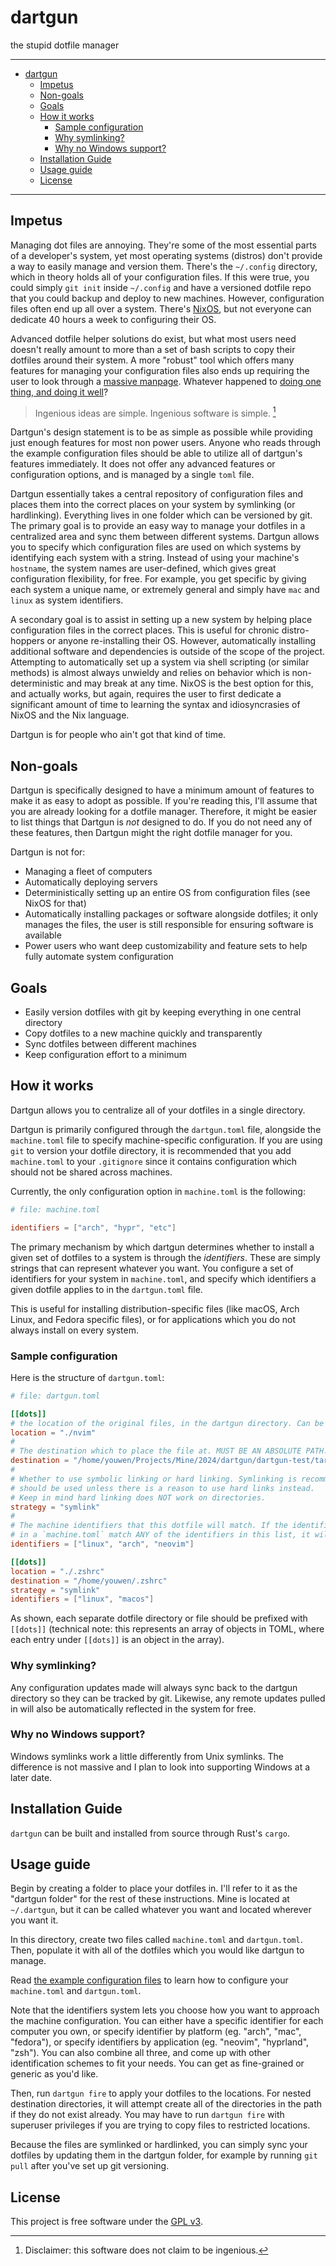 # dartgun

the stupid dotfile manager

---

<!--toc:start-->

- [dartgun](#dartgun)
  - [Impetus](#impetus)
  - [Non-goals](#non-goals)
  - [Goals](#goals)
  - [How it works](#how-it-works)
    - [Sample configuration](#sample-configuration)
    - [Why symlinking?](#why-symlinking)
    - [Why no Windows support?](#why-no-windows-support)
  - [Installation Guide](#installation-guide)
  - [Usage guide](#usage-guide)
  - [License](#license)
  <!--toc:end-->

---

## Impetus

Managing dot files are annoying. They're some of the most essential parts of a
developer's system, yet most operating systems (distros) don't provide a way to
easily manage and version them. There's the `~/.config` directory, which in
theory holds all of your configuration files. If this were true, you could
simply `git init` inside `~/.config` and have a versioned dotfile repo that you
could backup and deploy to new machines. However, configuration files often end
up all over a system. There's [NixOS](https://nixos.org/), but not everyone can
dedicate 40 hours a week to configuring their OS.

Advanced dotfile helper solutions do exist, but what most users need doesn't
really amount to more than a set of bash scripts to copy their dotfiles around
their system. A more "robust" tool which offers many features for managing your
configuration files also ends up requiring the user to look through a
[massive manpage](https://www.gnu.org/software/stow/manual/stow.txt). Whatever
happened to
[doing one thing, and doing it well](https://suckless.org/philosophy/)?

> Ingenious ideas are simple. Ingenious software is simple. [^1]

[^1]: Disclaimer: this software does not claim to be ingenious.

Dartgun's design statement is to be as simple as possible while providing just
enough features for most non power users. Anyone who reads through the example
configuration files should be able to utilize all of dartgun's features
immediately. It does not offer any advanced features or configuration options,
and is managed by a single `toml` file.

Dartgun essentially takes a central repository of configuration files and places
them into the correct places on your system by symlinking (or hardlinking).
Everything lives in one folder which can be versioned by git. The primary goal
is to provide an easy way to manage your dotfiles in a centralized area and sync
them between different systems. Dartgun allows you to specify which
configuration files are used on which systems by identifying each system with a
string. Instead of using your machine's `hostname`, the system names are
user-defined, which gives great configuration flexibility, for free. For
example, you get specific by giving each system a unique name, or extremely
general and simply have `mac` and `linux` as system identifiers.

A secondary goal is to assist in setting up a new system by helping place
configuration files in the correct places. This is useful for chronic
distro-hoppers or anyone re-installing their OS. However, automatically
installing additional software and dependencies is outside of the scope of the
project. Attempting to automatically set up a system via shell scripting (or
similar methods) is almost always unwieldy and relies on behavior which is
non-deterministic and may break at any time. NixOS is the best option for this,
and actually works, but again, requires the user to first dedicate a significant
amount of time to learning the syntax and idiosyncrasies of NixOS and the Nix
language.

Dartgun is for people who ain't got that kind of time.

## Non-goals

Dartgun is specifically designed to have a minimum amount of features to make it
as easy to adopt as possible. If you're reading this, I'll assume that you are
already looking for a dotfile manager. Therefore, it might be easier to list
things that Dartgun is _not_ designed to do. If you do not need any of these
features, then Dartgun might the right dotfile manager for you.

Dartgun is not for:

- Managing a fleet of computers
- Automatically deploying servers
- Deterministically setting up an entire OS from configuration files (see NixOS
  for that)
- Automatically installing packages or software alongside dotfiles; it only
  manages the files, the user is still responsible for ensuring software is
  available
- Power users who want deep customizability and feature sets to help fully
  automate system configuration

## Goals

- Easily version dotfiles with git by keeping everything in one central
  directory
- Copy dotfiles to a new machine quickly and transparently
- Sync dotfiles between different machines
- Keep configuration effort to a minimum

## How it works

Dartgun allows you to centralize all of your dotfiles in a single directory.

Dartgun is primarily configured through the `dartgun.toml` file, alongside the
`machine.toml` file to specify machine-specific configuration. If you are using
`git` to version your dotfile directory, it is recommended that you add
`machine.toml` to your `.gitignore` since it contains configuration which should
not be shared across machines.

Currently, the only configuration option in `machine.toml` is the following:

```toml
# file: machine.toml

identifiers = ["arch", "hypr", "etc"]
```

The primary mechanism by which dartgun determines whether to install a given set
of dotfiles to a system is through the _identifiers_. These are simply strings
that can represent whatever you want. You configure a set of identifiers for
your system in `machine.toml`, and specify which identifiers a given dotfile
applies to in the `dartgun.toml` file.

This is useful for installing distribution-specific files (like macOS, Arch
Linux, and Fedora specific files), or for applications which you do not always
install on every system.

### Sample configuration

Here is the structure of `dartgun.toml`:

```toml
# file: dartgun.toml

[[dots]]
# the location of the original files, in the dartgun directory. Can be relative or absolute.
location = "./nvim"
#
# The destination which to place the file at. MUST BE AN ABSOLUTE PATH.
destination = "/home/youwen/Projects/Mine/2024/dartgun/dartgun-test/target/nvim"
#
# Whether to use symbolic linking or hard linking. Symlinking is recommended and
# should be used unless there is a reason to use hard links instead.
# Keep in mind hard linking does NOT work on directories.
strategy = "symlink"
#
# The machine identifiers that this dotfile will match. If the identifiers listed
# in a `machine.toml` match ANY of the identifiers in this list, it will be copied on that machine.
identifiers = ["linux", "arch", "neovim"]

[[dots]]
location = "./.zshrc"
destination = "/home/youwen/.zshrc"
strategy = "symlink"
identifiers = ["linux", "macos"]
```

As shown, each separate dotfile directory or file should be prefixed with
`[[dots]]` (technical note: this represents an array of objects in TOML, where
each entry under `[[dots]]` is an object in the array).

### Why symlinking?

Any configuration updates made will always sync back to the dartgun directory so
they can be tracked by git. Likewise, any remote updates pulled in will also be
automatically reflected in the system for free.

### Why no Windows support?

Windows symlinks work a little differently from Unix symlinks. The difference is
not massive and I plan to look into supporting Windows at a later date.

## Installation Guide

`dartgun` can be built and installed from source through Rust's `cargo`.

## Usage guide

Begin by creating a folder to place your dotfiles in. I'll refer to it as the
"dartgun folder" for the rest of these instructions. Mine is located at
`~/.dartgun`, but it can be called whatever you want and located wherever you
want it.

In this directory, create two files called `machine.toml` and `dartgun.toml`.
Then, populate it with all of the dotfiles which you would like dartgun to
manage.

Read [the example configuration files](#sample-configuration) to learn how to
configure your `machine.toml` and `dartgun.toml`.

Note that the identifiers system lets you choose how you want to approach the
machine configuration. You can either have a specific identifier for each
computer you own, or specify identifier by platform (eg. "arch", "mac",
"fedora"), or specify identifiers by application (eg. "neovim", "hyprland",
"zsh"). You can also combine all three, and come up with other identification
schemes to fit your needs. You can get as fine-grained or generic as you'd like.

Then, run `dartgun fire` to apply your dotfiles to the locations. For nested
destination directories, it will attempt create all of the directories in the
path if they do not exist already. You may have to run `dartgun fire` with
superuser privileges if you are trying to copy files to restricted locations.

Because the files are symlinked or hardlinked, you can simply sync your dotfiles
by updating them in the dartgun folder, for example by running `git pull` after
you've set up git versioning.

## License

This project is free software under the [GPL v3](./LICENSE).
